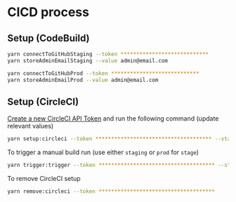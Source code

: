 # CICD process

## Setup (CodeBuild)

```bash
yarn connectToGitHubStaging --token ****************************
yarn storeAdminEmailStaging --value admin@email.com

yarn connectToGitHubProd --token ****************************
yarn storeAdminEmailProd --value admin@email.com
```

## Setup (CircleCI)

[Create a new CircleCI API Token](https://circleci.com/account/api) and run the following command (update relevant values)

```bash
yarn setup:circleci --token ************************************* --stagingAdminEmail admin@email.com --prodAdminEmail admin@email.com
```

To trigger a manual build run (use either `staging` or `prod` for `stage`)

```bash
yarn trigger:trigger --token ************************************* --stage staging|prod
```

To remove CircleCI setup

```bash
yarn remove:circleci --token *************************************
```
